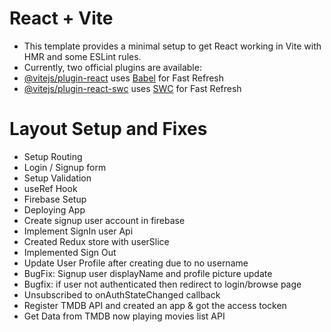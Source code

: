 # React + Vite

- This template provides a minimal setup to get React working in Vite with HMR and some ESLint rules.
- Currently, two official plugins are available:
- [@vitejs/plugin-react](https://github.com/vitejs/vite-plugin-react/blob/main/packages/plugin-react/README.md) uses [Babel](https://babeljs.io/) for Fast Refresh
- [@vitejs/plugin-react-swc](https://github.com/vitejs/vite-plugin-react-swc) uses [SWC](https://swc.rs/) for Fast Refresh

# Layout Setup and Fixes

- Setup Routing
- Login / Signup form
- Setup Validation
- useRef Hook
- Firebase Setup
- Deploying App
- Create signup user account in firebase
- Implement SignIn user Api
- Created Redux store with userSlice
- Implemented Sign Out
- Update User Profile after creating due to no username 
- BugFix: Signup user displayName and profile picture update
- Bugfix: if user not authenticated then redirect to login/browse page
- Unsubscribed to onAuthStateChanged callback
- Register TMDB API and created an app & got the access tocken
- Get Data from TMDB now playing movies list API